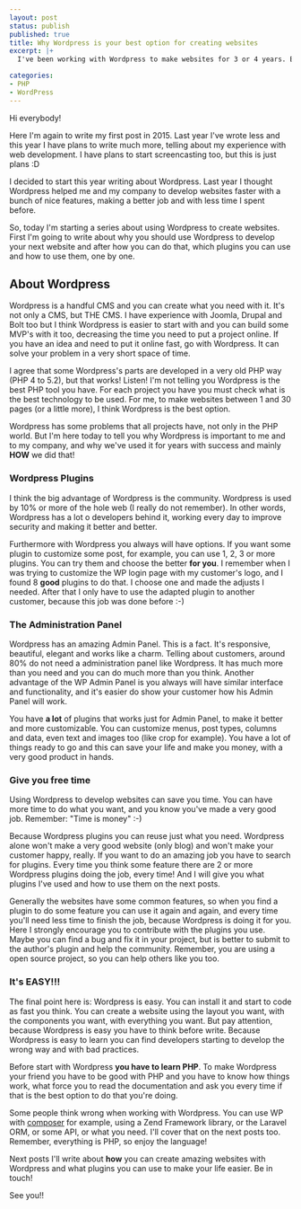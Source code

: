 ```yaml
---
layout: post
status: publish
published: true
title: Why Wordpress is your best option for creating websites
excerpt: |+
  I've been working with Wordpress to make websites for 3 or 4 years. Before that I've used PHP Frameworks and always I had to rewrite some component to adapt to a new job. Wordpress came to fill this blanks and with its amazing plugins it helps you to develop websites very fast and with amazing quality.

categories:
- PHP
- WordPress
---
```


Hi everybody!

Here I'm again to write my first post in 2015. Last year I've wrote less and this year I have plans to write much more, telling about my experience with web development. I have plans to start screencasting too, but this is just plans :D

I decided to start this year writing about Wordpress. Last year I thought Wordpress helped me and my company to develop websites faster with a bunch of nice features, making a better job and with less time I spent before.

So, today I'm starting a series about using Wordpress to create websites. First I'm going to write about why you should use Wordpress to develop your next website and after how you can do that, which plugins you can use and how to use them, one by one.

## About Wordpress

Wordpress is a handful CMS and you can create what you need with it. It's not only a CMS, but THE CMS. I have experience with Joomla, Drupal and Bolt too but I think Wordpress is easier to start with and you can build some MVP's with it too, decreasing the time you need to put a project online. If you have an idea and need to put it online fast, go with Wordpress. It can solve your problem in a very short space of time.

I agree that some Wordpress's parts are developed in a very old PHP way (PHP 4 to 5.2), but that works! Listen! I'm not telling you Wordpress is the best PHP tool you have. For each project you have you must check what is the best technology to be used. For me, to make websites between 1 and 30 pages (or a little more), I think Wordpress is the best option.

Wordpress has some problems that all projects have, not only in the PHP world. But I'm here today to tell you why Wordpress is important to me and to my company, and why we've used it for years with success and mainly **HOW** we did that!

### Wordpress Plugins

I think the big advantage of Wordpress is the community. Wordpress is used by 10% or more of the hole web (I really do not remember). In other words, Wordpress has a lot o developers behind it, working every day to improve security and making it better and better.

Furthermore with Wordpress you always will have options. If you want some plugin to customize some post, for example, you can use 1, 2, 3 or more plugins. You can try them and choose the better **for you**. I remember when I was trying to customize the WP login page with my customer's logo, and I found 8 **good** plugins to do that. I choose one and made the adjusts I needed. After that I only have to use the adapted plugin to another customer, because this job was done before :-)

### The Administration Panel

Wordpress has an amazing Admin Panel. This is a fact. It's responsive, beautiful, elegant and works like a charm. Telling about customers, around 80% do not need a administration panel like Wordpress. It has much more than you need and you can do much more than you think. Another advantage of the WP Admin Panel is you always will have similar interface and functionality, and it's easier do show your customer how his Admin Panel will work.

You have **a lot** of plugins that works just for Admin Panel, to make it better and more customizable. You can customize menus, post types, columns and data, even text and images too (like crop for example). You have a lot of things ready to go and this can save your life and make you money, with a very good product in hands.

### Give you free time

Using Wordpress to develop websites can save you time. You can have more time to do what you want, and you know you've made a very good job. Remember: "Time is money" :-)

Because Wordpress plugins you can reuse just what you need. Wordpress alone won't make a very good website (only blog) and won't make your customer happy, really. If you want to do an amazing job you have to search for plugins. Every time you think some feature there are 2 or more Wordpress plugins doing the job, every time! And I will give you what plugins I've used and how to use them on the next posts.

Generally the websites have some common features, so when you find a plugin to do some feature you can use it again and again, and every time you'll need less time to finish the job, because Wordpress is doing it for you. Here I strongly encourage you to contribute with the plugins you use. Maybe you can find a bug and fix it in your project, but is better to submit to the author's plugin and help the community. Remember, you are using a open source project, so you can help others like you too.

### It's EASY!!!

The final point here is: Wordpress is easy. You can install it and start to code as fast you think. You can create a website using the layout you want, with the components you want, with everything you want. But pay attention, because Wordpress is easy you have to think before write. Because Wordpress is easy to learn you can find developers starting to develop the wrong way and with bad practices.

Before start with Wordpress **you have to learn PHP**. To make Wordpress your friend you have to be good with PHP and you have to know how things work, what force you to read the documentation and ask you every time if that is the best option to do that you're doing.

Some people think wrong when working with Wordpress. You can use WP with [composer](http://getcomposer.org) for example, using a Zend Framework library, or the Laravel ORM, or some API, or what you need. I'll cover that on the next posts too. Remember, everything is PHP, so enjoy the language!

Next posts I'll write about **how** you can create amazing websites with Wordpress and what plugins you can use to make your life easier. Be in touch!

See you!!





